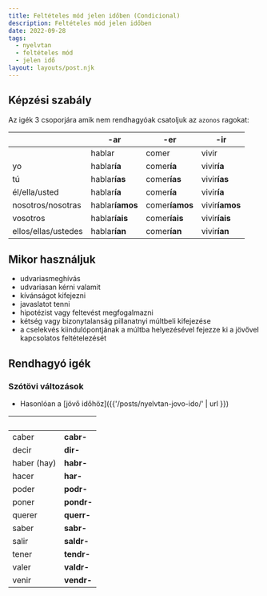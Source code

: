 ```yaml
---
title: Feltételes mód jelen időben (Condicional)
description: Feltételes mód jelen időben
date: 2022-09-28
tags:
  - nyelvtan
  - feltételes mód
  - jelen idő
layout: layouts/post.njk
---
```


## Képzési szabály

Az igék 3 csoporjára amik nem rendhagyóak csatoljuk az `azonos` ragokat:

&nbsp; | -ar | -er | -ir
----|----|----|----
&nbsp;|hablar|comer|vivir
yo|hablar**ía**|comer**ía**|vivir**ía**
tú|hablar**ías**|comer**ías**|vivir**ías**
él/ella/usted|hablar**ía**|comer**ía**|vivir**ía**
nosotros/nosotras|hablar**íamos**|comer**íamos**|vivir**íamos**
vosotros|hablar**íais**|comer**íais**|vivir**íais**
ellos/ellas/ustedes|hablar**ían**|comer**ían**|vivir**ían**

## Mikor használjuk

- udvariasmeghívás
- udvariasan kérni valamit
- kívánságot kifejezni
- javaslatot tenni
- hipotézist vagy feltevést megfogalmazni
- kétség vagy bizonytalanság pillanatnyi múltbeli kifejezése
- a cselekvés kiindulópontjának a múltba helyezésével fejezze ki a jövővel kapcsolatos feltételezését

## Rendhagyó igék

### Szótövi változások

- Hasonlóan a [jövő időhöz]({{'/posts/nyelvtan-jovo-ido/' | url }})

&nbsp;| &nbsp;
----|----
caber|**cabr-**
decir|**dir-**
haber (hay)|**habr-**
hacer|**har-**
poder|**podr-**
poner|**pondr-**
querer|**querr-**
saber|**sabr-**
salir|**saldr-**
tener|**tendr-**
valer|**valdr-**
venir|**vendr-**
